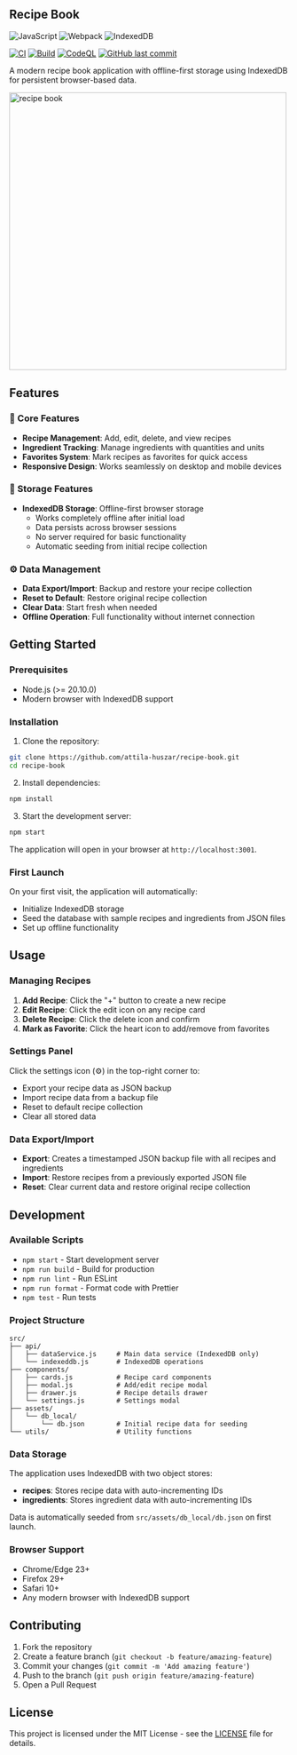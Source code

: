 ## Recipe Book

![JavaScript](https://img.shields.io/badge/JavaScript-F7DF1E?logo=javascript&logoColor=fff)
![Webpack](https://img.shields.io/badge/Webpack-8DD6F9?logo=webpack&logoColor=fff)
![IndexedDB](https://img.shields.io/badge/IndexedDB-blue?logo=data:image/svg+xml;base64,PHN2ZyB4bWxucz0iaHR0cDovL3d3dy53My5vcmcvMjAwMC9zdmciIHZpZXdCb3g9IjAgMCAyNCAyNCIgZmlsbD0id2hpdGUiPjxwYXRoIGQ9Ik0xOCA3YzAtLjU1LS40NS0xLTEtMXMtMSAuNDUtMSAxdjEwaDEuOTNjLjM5LTEuMDguNTctMi4yLjU3LTMuMzYgMC0yLjEtLjc5LTMuOC0yLjE3LTQuOThDMTYuODcgNy41OSAxNy4zOSA3LjI2IDE4IDdoMHoiLz48L3N2Zz4=)

[![CI](https://github.com/attila-huszar/recipe-book/actions/workflows/ci.yml/badge.svg)](https://github.com/attila-huszar/recipe-book/actions/workflows/ci.yml)
[![Build](https://github.com/attila-huszar/recipe-book/actions/workflows/build.yml/badge.svg)](https://github.com/attila-huszar/recipe-book/actions/workflows/build.yml)
[![CodeQL](https://github.com/attila-huszar/recipe-book/actions/workflows/github-code-scanning/codeql/badge.svg)](https://github.com/attila-huszar/recipe-book/actions/workflows/github-code-scanning/codeql)
[![GitHub last commit](https://img.shields.io/github/last-commit/attila-huszar/recipe-book/main?logo=github)](https://github.com/attila-huszar/recipe-book/commits/main)

A modern recipe book application with offline-first storage using IndexedDB for persistent browser-based data.

<img src="https://s3.eu-central-1.amazonaws.com/attila.huszar/recipe-book/index.webp" alt="recipe book" width="500">

## Features

### 🎯 Core Features

- **Recipe Management**: Add, edit, delete, and view recipes
- **Ingredient Tracking**: Manage ingredients with quantities and units
- **Favorites System**: Mark recipes as favorites for quick access
- **Responsive Design**: Works seamlessly on desktop and mobile devices

### 💾 Storage Features

- **IndexedDB Storage**: Offline-first browser storage
  - Works completely offline after initial load
  - Data persists across browser sessions
  - No server required for basic functionality
  - Automatic seeding from initial recipe collection

### ⚙️ Data Management

- **Data Export/Import**: Backup and restore your recipe collection
- **Reset to Default**: Restore original recipe collection
- **Clear Data**: Start fresh when needed
- **Offline Operation**: Full functionality without internet connection

## Getting Started

### Prerequisites

- Node.js (>= 20.10.0)
- Modern browser with IndexedDB support

### Installation

1. Clone the repository:

```bash
git clone https://github.com/attila-huszar/recipe-book.git
cd recipe-book
```

2. Install dependencies:

```bash
npm install
```

3. Start the development server:

```bash
npm start
```

The application will open in your browser at `http://localhost:3001`.

### First Launch

On your first visit, the application will automatically:

- Initialize IndexedDB storage
- Seed the database with sample recipes and ingredients from JSON files
- Set up offline functionality

## Usage

### Managing Recipes

1. **Add Recipe**: Click the "+" button to create a new recipe
2. **Edit Recipe**: Click the edit icon on any recipe card
3. **Delete Recipe**: Click the delete icon and confirm
4. **Mark as Favorite**: Click the heart icon to add/remove from favorites

### Settings Panel

Click the settings icon (⚙️) in the top-right corner to:

- Export your recipe data as JSON backup
- Import recipe data from a backup file
- Reset to default recipe collection
- Clear all stored data

### Data Export/Import

- **Export**: Creates a timestamped JSON backup file with all recipes and ingredients
- **Import**: Restore recipes from a previously exported JSON file
- **Reset**: Clear current data and restore original recipe collection

## Development

### Available Scripts

- `npm start` - Start development server
- `npm run build` - Build for production
- `npm run lint` - Run ESLint
- `npm run format` - Format code with Prettier
- `npm test` - Run tests

### Project Structure

```
src/
├── api/
│   ├── dataService.js     # Main data service (IndexedDB only)
│   └── indexeddb.js       # IndexedDB operations
├── components/
│   ├── cards.js           # Recipe card components
│   ├── modal.js           # Add/edit recipe modal
│   ├── drawer.js          # Recipe details drawer
│   └── settings.js        # Settings modal
├── assets/
│   └── db_local/
│       └── db.json        # Initial recipe data for seeding
└── utils/                 # Utility functions
```

### Data Storage

The application uses IndexedDB with two object stores:

- **recipes**: Stores recipe data with auto-incrementing IDs
- **ingredients**: Stores ingredient data with auto-incrementing IDs

Data is automatically seeded from `src/assets/db_local/db.json` on first launch.

### Browser Support

- Chrome/Edge 23+
- Firefox 29+
- Safari 10+
- Any modern browser with IndexedDB support

## Contributing
1. Fork the repository
2. Create a feature branch (`git checkout -b feature/amazing-feature`)
3. Commit your changes (`git commit -m 'Add amazing feature'`)
4. Push to the branch (`git push origin feature/amazing-feature`)
5. Open a Pull Request

## License
This project is licensed under the MIT License - see the [LICENSE](LICENSE) file for details.
